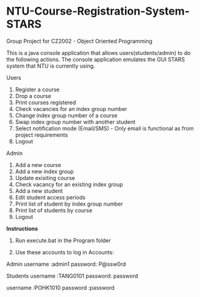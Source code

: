 # NTU-Course-Registration-System-STARS
Group Project for CZ2002 - Object Oriented Programming

This is a java console application that allows users(students/admin) to do the following actions. The console application emulates the  GUI STARS system that NTU is currently using.

Users
1) Register a course
2) Drop a course
3) Print courses registered
4) Check vacancies for an index group number
5) Change index group number of a course
6) Swap index group number with another student
7) Select notification mode (Email/SMS) - Only email is functional as from project requirements
8) Logout

Admin
1) Add a new course
2) Add a new index group
3) Update exisiting course
4) Check vacancy for an existing index group
5) Add a new student
6) Edit student access periods
7) Print list of student by index group number
8) Print list of students by course
9) Logout


**Instructions** 
1. Run execute.bat in the Program folder

2. Use these accounts to log in
Accounts: 

Admin
username :admin1
password: P@ssw0rd

Students
username :TANG0101
password: password

username :POHK1010
password :password
